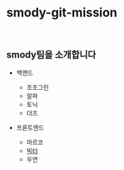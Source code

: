 # smody-git-mission

<br>

## smody팀을 소개합니다
- 백엔드
  - 조조그린
  - 알파
  - 토닉
  - 더즈
  
- 프론트엔드
  - 마르코
  - [빅터](./victor.md)
  - 우연

